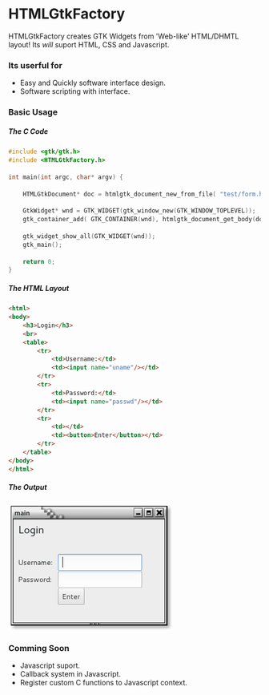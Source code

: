 # HTMLGtkFactory

HTMLGtkFactory creates GTK Widgets from 'Web-like' HTML/DHMTL layout! Its *will* suport HTML, CSS and Javascript.

### Its userful for

* Easy and Quickly software interface design.
* Software scripting with interface.

### Basic Usage

##### The C Code
```C
#include <gtk/gtk.h>
#include <HTMLGtkFactory.h>

int main(int argc, char* argv) {

	HTMLGtkDocument* doc = htmlgtk_document_new_from_file( "test/form.html" );

	GtkWidget* wnd = GTK_WIDGET(gtk_window_new(GTK_WINDOW_TOPLEVEL));
	gtk_container_add( GTK_CONTAINER(wnd), htmlgtk_document_get_body(doc) );

	gtk_widget_show_all(GTK_WIDGET(wnd));
	gtk_main();

	return 0;
}
``` 

##### The HTML Layout
```html
<html>
<body>
	<h3>Login</h3>
	<br>
	<table>
		<tr>
			<td>Username:</td>
			<td><input name="uname"/></td>
		</tr>
		<tr>
			<td>Password:</td>
			<td><input name="passwd"/></td>
		</tr>
		<tr>
			<td></td>
			<td><button>Enter</button></td>
		</tr>
	</table>	
</body>
</html>
```

##### The Output

![](test/form.png?raw=true "Output for form.html")

### Comming Soon

* Javascript suport.
* Callback system in Javascript.
* Register custom C functions to Javascript context.
